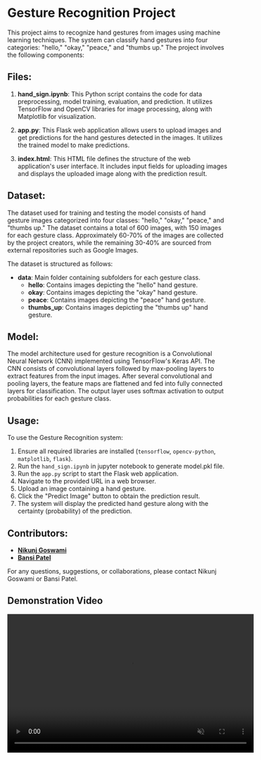 # Gesture Recognition Project

This project aims to recognize hand gestures from images using machine learning techniques. The system can classify hand gestures into four categories: "hello," "okay," "peace," and "thumbs up." The project involves the following components:

## Files:

1. **hand_sign.ipynb**: This Python script contains the code for data preprocessing, model training, evaluation, and prediction. It utilizes TensorFlow and OpenCV libraries for image processing, along with Matplotlib for visualization.

2. **app.py**: This Flask web application allows users to upload images and get predictions for the hand gestures detected in the images. It utilizes the trained model to make predictions.

3. **index.html**: This HTML file defines the structure of the web application's user interface. It includes input fields for uploading images and displays the uploaded image along with the prediction result.

## Dataset:

The dataset used for training and testing the model consists of hand gesture images categorized into four classes: "hello," "okay," "peace," and "thumbs up." The dataset contains a total of 600 images, with 150 images for each gesture class. Approximately 60-70% of the images are collected by the project creators, while the remaining 30-40% are sourced from external repositories such as Google Images.

The dataset is structured as follows:
- **data**: Main folder containing subfolders for each gesture class.
  - **hello**: Contains images depicting the "hello" hand gesture.
  - **okay**: Contains images depicting the "okay" hand gesture.
  - **peace**: Contains images depicting the "peace" hand gesture.
  - **thumbs_up**: Contains images depicting the "thumbs up" hand gesture.

## Model:

The model architecture used for gesture recognition is a Convolutional Neural Network (CNN) implemented using TensorFlow's Keras API. The CNN consists of convolutional layers followed by max-pooling layers to extract features from the input images. After several convolutional and pooling layers, the feature maps are flattened and fed into fully connected layers for classification. The output layer uses softmax activation to output probabilities for each gesture class.

## Usage:

To use the Gesture Recognition system:
1. Ensure all required libraries are installed (`tensorflow`, `opencv-python`, `matplotlib`, `flask`).
2. Run the `hand_sign.ipynb` in jupyter notebook to generate model.pkl file.
3. Run the `app.py` script to start the Flask web application.
4. Navigate to the provided URL in a web browser.
5. Upload an image containing a hand gesture.
6. Click the "Predict Image" button to obtain the prediction result.
7. The system will display the predicted hand gesture along with the certainty (probability) of the prediction.

## Contributors:

- <a href="https://github.com/Nikunj-Goswami4">**Nikunj Goswami**</a>
- <a href="https://github.com/Bansi5513">**Bansi Patel**</a>



For any questions, suggestions, or collaborations, please contact Nikunj Goswami or Bansi Patel.


## Demonstration Video

<video width="560" height="315" autoplay loop muted>
  <source src="demo_vid/Gesture_Recognition_Demo_Vid.mp4" type="video/mp4">
  Your browser does not support the video tag.
</video>
